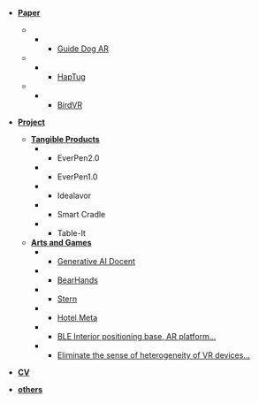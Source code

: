 
- [**Paper**](#paper)
    - - - [Guide Dog AR](#guide-dog-ar-a-tactile-and-auditory-assisting-device-design-with-the-motif-of-a-guide-dog-for-the-visually-impaired)
    - - - [HapTug](#force-feedback-haptic-device-for-representation-of-tugs-in-virtual-reality)
    - - - [BirdVR](#birdvr-design-that-enhances-the-connection-between-the-form-of-the-vr-controller-and-the-interaction-within-the-content)
    
- [**Project**](#project)
  - [**Tangible Products**](#tangible-products)
    - - EverPen2.0
    - - EverPen1.0
    - - Idealavor
    - - Smart Cradle
    - - Table-It
  - [**Arts and Games**](#arts-and-games)
    - - [Generative AI Docent](#MMCA) 
    - - [BearHands](#BearHands)
    - - [Stern](#Stern)
    - - [Hotel Meta](#Hotel-Meta)
    - - [BLE Interior positioning base, AR platform...](#BLE-Interior-positioning-base,-AR-platform-that-becomes-a-work-of-Art)
    - - [Eliminate the sense of heterogeneity of VR devices...](README?id=cv)

- [**CV**](#cv)
- [**others**](#others)





<br><br>
